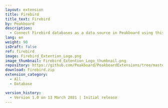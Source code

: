 ```yaml
---
layout: extension
title: Firebird
title_text: Firebird
by: Peakboard
description: 
  - Connect Firebird databases as a data source in Peakboard using this extension.
lang: en
weight: 90
isDraft: false
ref: firebird
image: Firebird_Extention_Logo.png
image_thumbnail: Firebird_Extention_Logo_thumbnail.png
repository: https://github.com/Peakboard/PeakboardExtensions/tree/master/Firebird
download: Firebird.zip
extension_category:
  - All
  - Database

version_history:
  - Version 1.0 on 13 March 2021 | Initial release
---
```

